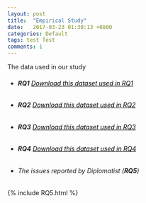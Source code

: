 ```yaml
---
layout: post
title:  "Empirical Study"
date:   2017-03-23 01:30:13 +0800
categories: Default
tags: test Test
comments: 1
---
```

The data used in our study

+ ###### **RQ1** <a href="https://github.com/diplomatist-dependencies/diplomatist/tree/main/RQ1" style="color: black; text-decoration: underline;">Download this dataset used in RQ1</a>

+ ###### **RQ2** <a href="https://github.com/diplomatist-dependencies/diplomatist/tree/main/RQ2" style="color: black; text-decoration: underline;">Download this dataset used in RQ2</a>

+ ###### **RQ3** <a href="https://github.com/diplomatist-dependencies/diplomatist/tree/main/RQ3" style="color: black; text-decoration: underline;">Download this dataset used in RQ3</a>

+ ###### **RQ4** <a href="https://github.com/diplomatist-dependencies/diplomatist/tree/main/RQ4" style="color: black; text-decoration: underline;">Download this dataset used in RQ4</a>

+ ###### The issues reported by Diplomatist (**RQ5**)



{% include RQ5.html %}
